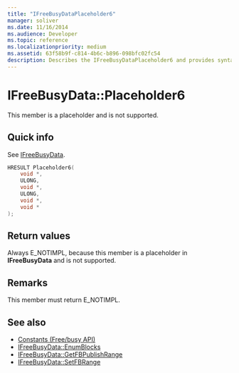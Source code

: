 ```yaml
---
title: "IFreeBusyDataPlaceholder6"
manager: soliver
ms.date: 11/16/2014
ms.audience: Developer
ms.topic: reference
ms.localizationpriority: medium
ms.assetid: 63f58b9f-c814-4b6c-b896-098bfc02fc54
description: Describes the IFreeBusyDataPlaceholder6 and provides syntax, return value, and additional remarks. This member is a placeholder and is not supported.
---
```


# IFreeBusyData::Placeholder6

This member is a placeholder and is not supported.
  
## Quick info

See [IFreeBusyData](ifreebusydata.md).
  
```cpp
HRESULT Placeholder6( 
    void *, 
    ULONG, 
    void *,  
    ULONG, 
    void *,  
    void * 
);
```

## Return values

Always E_NOTIMPL, because this member is a placeholder in **IFreeBusyData** and is not supported. 
  
## Remarks

This member must return E_NOTIMPL.
  
## See also

- [Constants (Free/busy API)](constants-free-busy-api.md)
- [IFreeBusyData::EnumBlocks](ifreebusydata-enumblocks.md)
- [IFreeBusyData::GetFBPublishRange](ifreebusydata-getfbpublishrange.md)
- [IFreeBusyData::SetFBRange](ifreebusydata-setfbrange.md)

